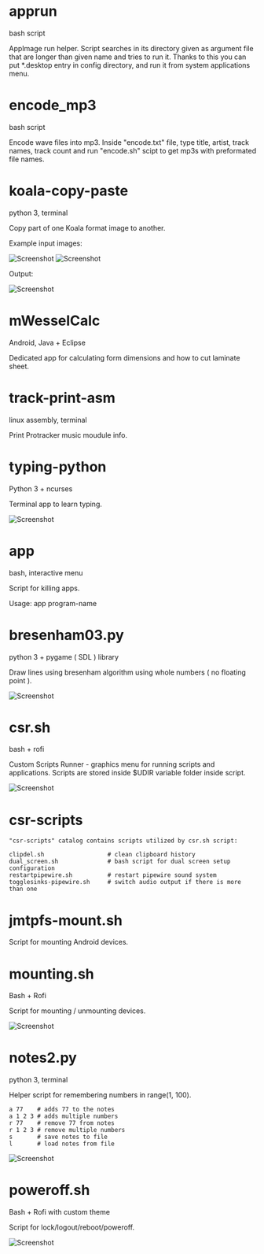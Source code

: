 
# apprun

bash script

AppImage run helper.
Script searches in its directory given as argument file that are longer
than given name and tries to run it. Thanks to this you can put
*.desktop entry in config directory, and run it from system applications menu.

# encode_mp3

bash script

Encode wave files into mp3.
Inside "encode.txt" file, type title, artist, track names, track count
and run "encode.sh" scipt to get mp3s with preformated file names.

# koala-copy-paste

python 3, terminal

Copy part of one Koala format image to another.

Example input images:

![Screenshot](koala-copy-paste/example_png_converted/img_to_copy_from.png)
![Screenshot](koala-copy-paste/example_png_converted/img_to_copy_to.png)

Output:

![Screenshot](koala-copy-paste/example_png_converted/img_to_copy_to_result.png)

# mWesselCalc

Android, Java + Eclipse

Dedicated app for calculating form dimensions and how to cut laminate sheet.

# track-print-asm

linux assembly, terminal

Print Protracker music moudule info.

# typing-python

Python 3 + ncurses

Terminal app to learn typing.

![Screenshot](screenshots/typing-python.png)

# app

bash, interactive menu

Script for killing apps.

Usage: app program-name

# bresenham03.py

python 3 + pygame ( SDL ) library

Draw lines using bresenham algorithm using whole numbers ( no floating point ).

![Screenshot](screenshots/bresenham03.png)

# csr.sh

bash + rofi

Custom Scripts Runner - graphics menu for running scripts and applications.
Scripts are stored inside $UDIR variable folder inside script.

![Screenshot](screenshots/csr.png)

# csr-scripts

```
"csr-scripts" catalog contains scripts utilized by csr.sh script:

clipdel.sh                  # clean clipboard history
dual_screen.sh              # bash script for dual screen setup configuration
restartpipewire.sh          # restart pipewire sound system
togglesinks-pipewire.sh     # switch audio output if there is more than one
```

# jmtpfs-mount.sh

Script for mounting Android devices.

# mounting.sh

Bash + Rofi

Script for mounting / unmounting devices.

![Screenshot](screenshots/rofi_mounting.png)

# notes2.py

python 3, terminal

Helper script for remembering numbers in range(1, 100).

```
a 77    # adds 77 to the notes
a 1 2 3 # adds multiple numbers
r 77    # remove 77 from notes
r 1 2 3 # remove multiple numbers
s       # save notes to file
l       # load notes from file
```

![Screenshot](screenshots/notes2.png)

# poweroff.sh

Bash + Rofi with custom theme

Script for lock/logout/reboot/poweroff.

![Screenshot](screenshots/rofi_poweroff.png)

